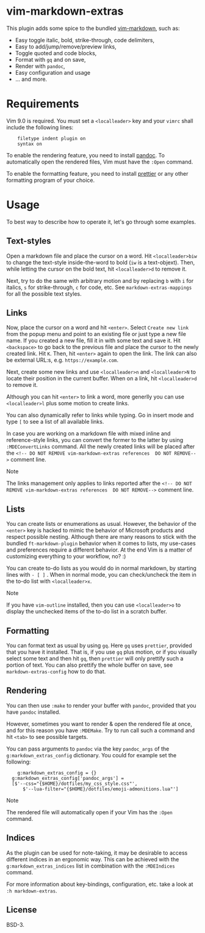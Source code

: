 # vim-markdown-extras

This plugin adds some spice to the bundled [vim-markdown][3], such as:

- Easy toggle italic, bold, strike-through, code delimiters,
- Easy to add/jump/remove/preview links,
- Toggle quoted and code blocks,
- Format with `gq` and on save,
- Render with `pandoc`,
- Easy configuration and usage
- ... and more.

# Requirements

Vim 9.0 is required.
You must set a `<localleader>` key and your `vimrc` shall include the following
lines:

```
    filetype indent plugin on
    syntax on
```
To enable the rendering feature, you need to install [pandoc][1].
To automatically open the rendered files, Vim must have the `:Open` command.

To enable the formatting feature, you need to install [prettier][2] or any other
formatting program of your choice.

# Usage

To best way to describe how to operate it, let's go through some examples.

## Text-styles

Open a markdown file and place the cursor on a word.
Hit `<localleader>biw` to change the text-style inside-the-word
to bold (`iw` is a text-objext).
Then, while letting the cursor on the bold text, hit `<localleader>d`
to remove it.

Next, try to do the same with arbitrary motion and by replacing `b` with `i`
for italics, `s` for strike-through, `c` for code, etc.
See `markdown-extras-mappings` for all the possible text styles.

## Links

Now, place the cursor on a word and hit `<enter>`.
Select `Create new link` from the popup menu and point to an existing
file or just type a new file name.
If you created a new file, fill it in with some text and save it.
Hit `<backspace>` to go back to the previous file and place the cursor to the
newly created link. Hit `K`. Then, hit `<enter>` again to open the link.
The link can also be external URL:s, e.g. `https://example.com`.

Next, create some new links and use `<localleader>n` and `<localleader>N` to
locate their position in the current buffer. When on a link, hit
`<localleader>d` to remove it.

Although you can hit `<enter>` to link a word, more generlly you can
use `<localleader>l` plus some motion to create links.

You can also dynamically refer to links while typing. Go in insert mode and
type `[` to see a list of all available links.

In case you are working on a markdown file with mixed inline and
reference-style links, you can convert the former to the latter by using
`:MDEConvertLinks` command. All the newly created links will be placed after
the `<!-- DO NOT REMOVE vim-markdown-extras references  DO NOT REMOVE-->`
comment line.

> [!Note]
>
> The links management only applies to links reported after the
> `<!-- DO NOT REMOVE vim-markdown-extras references  DO NOT REMOVE-->`
> comment line.

## Lists

You can create lists or enumerations as usual. However, the behavior of the
`<enter>` key is hacked to mimic the behavior of Microsoft products and
respect possible nesting. Although there are many reasons to stick with the
bundled `ft-markdown-plugin` behavior when it comes to lists,
my use-cases and preferences require a different behavior. At the end Vim is a
matter of customizing everything to your workflow, no? :)

You can create to-do lists as you would do in normal markdown, by starting
lines with `- [ ]` . When in normal mode, you can check/uncheck the item in the
to-do list with `<localleader>x`.

> [!Note]
>
> If you have `vim-outline` installed, then you can use `<localleader>o` to
> display the unchecked items of the to-do list in a scratch buffer.

## Formatting

You can format text as usual by using `gq`.
Here `gq` uses `prettier`, provided that you have it installed.
That is, if you use `gq` plus motion, or if you visually select some text and
then hit `gq`, then `prettier` will only prettify such a portion of text. You
can also prettify the whole buffer on save, see `markdown-extras-config` how
to do that.

## Rendering

You can then use `:make` to render your buffer with `pandoc`, provided that
you have `pandoc` installed.

However, sometimes you want to render & open the rendered file at once, and
for this reason you have `:MDEMake`. Try to run call such a command and hit
    `<tab>` to see possible targets.

You can pass arguments to `pandoc` via the key
`pandoc_args` of the `g:markdown_extras_config` dictionary.
You could for example set the following:

```
    g:markdown_extras_config = {}
  g:markdown_extras_config['pandoc_args'] =
  [$'--css="{$HOME}/dotfiles/my_css_style.css"',
      $'--lua-filter="{$HOME}/dotfiles/emoji-admonitions.lua"']
```

> [!Note]
>
> The rendered file will automatically open if your Vim has the `:Open` command.

## Indices

As the plugin can be used for note-taking, it may be desirable to access
different indices in an ergonomic way. This can be achieved with the
`g:markdown_extras_indices` list in combination with the `:MDEIndices`
command.

For more information about key-bindings, configuration, etc. take
a look at `:h markdown-extras`.

## License

BSD-3.

<!-- DO NOT REMOVE vim-markdown-extras references DO NOT REMOVE-->

[1]: https://pandoc.org
[2]: https://prettier.io
[3]: https://github.com/tpope/vim-markdown
